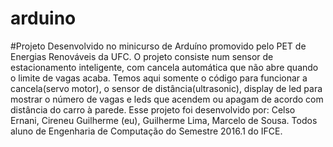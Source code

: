# arduino

#Projeto Desenvolvido no minicurso de Arduíno promovido pelo PET de Energias Renováveis da UFC.
O projeto consiste num sensor de estacionamento inteligente, com cancela automática que não abre quando o limite de vagas acaba.
Temos aqui somente o código para funcionar a cancela(servo motor), o sensor de distância(ultrasonic), display de led para mostrar o número de vagas e leds que acendem ou apagam de acordo com distância do carro à parede.
Esse projeto foi desenvolvido por:
Celso Ernani,
Cireneu Guilherme (eu),
Guilherme Lima,
Marcelo de Sousa.
Todos aluno de Engenharia de Computação do Semestre 2016.1 do IFCE.
